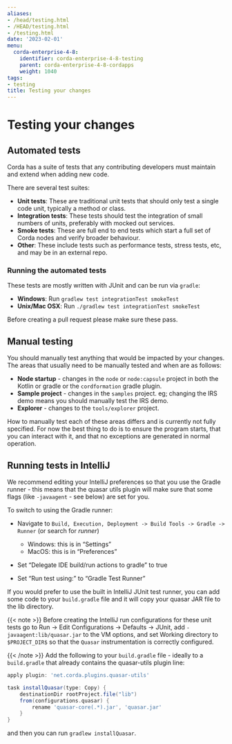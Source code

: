 ```yaml
---
aliases:
- /head/testing.html
- /HEAD/testing.html
- /testing.html
date: '2023-02-01'
menu:
  corda-enterprise-4-8:
    identifier: corda-enterprise-4-8-testing
    parent: corda-enterprise-4-8-cordapps
    weight: 1040
tags:
- testing
title: Testing your changes
---
```



# Testing your changes


## Automated tests

Corda has a suite of tests that any contributing developers must maintain and extend when adding new code.

There are several test suites:


* **Unit tests**: These are traditional unit tests that should only test a single code unit, typically a method or class.
* **Integration tests**: These tests should test the integration of small numbers of units, preferably with mocked out services.
* **Smoke tests**: These are full end to end tests which start a full set of Corda nodes and verify broader behaviour.
* **Other**: These include tests such as performance tests, stress tests, etc, and may be in an external repo.


### Running the automated tests

These tests are mostly written with JUnit and can be run via `gradle`:


* **Windows**: Run `gradlew test integrationTest smokeTest`
* **Unix/Mac OSX**: Run `./gradlew test integrationTest smokeTest`

Before creating a pull request please make sure these pass.


## Manual testing

You should manually test anything that would be impacted by your changes. The areas that usually need to be manually tested and when are
as follows:


* **Node startup** - changes in the `node` or `node:capsule` project in both the Kotlin or gradle or the `cordformation` gradle plugin.
* **Sample project** - changes in the `samples` project. eg; changing the IRS demo means you should manually test the IRS demo.
* **Explorer** - changes to the `tools/explorer` project.

How to manually test each of these areas differs and is currently not fully specified. For now the best thing to do is to ensure the
program starts, that you can interact with it, and that no exceptions are generated in normal operation.


## Running tests in IntelliJ

We recommend editing your IntelliJ preferences so that you use the Gradle runner - this means that the quasar utils
plugin will make sure that some flags (like `-javaagent` - see below) are
set for you.

To switch to using the Gradle runner:


* Navigate to `Build, Execution, Deployment -> Build Tools -> Gradle -> Runner` (or search for *runner*)
    * Windows: this is in “Settings”
    * MacOS: this is in “Preferences”


* Set “Delegate IDE build/run actions to gradle” to true
* Set “Run test using:” to “Gradle Test Runner”


If you would prefer to use the built in IntelliJ JUnit test runner, you can add some code to your `build.gradle` file and
it will copy your quasar JAR file to the lib directory.

{{< note >}}
Before creating the IntelliJ run configurations for these unit tests
go to Run -> Edit Configurations -> Defaults -> JUnit, add
`-javaagent:lib/quasar.jar`
to the VM options, and set Working directory to `$PROJECT_DIR$`
so that the `Quasar` instrumentation is correctly configured.

{{< /note >}}
Add the following to your `build.gradle` file - ideally to a `build.gradle` that already contains the quasar-utils plugin line:

```groovy
apply plugin: 'net.corda.plugins.quasar-utils'

task installQuasar(type: Copy) {
    destinationDir rootProject.file("lib")
    from(configurations.quasar) {
        rename 'quasar-core(.*).jar', 'quasar.jar'
    }
}
```

and then you can run `gradlew installQuasar`.
